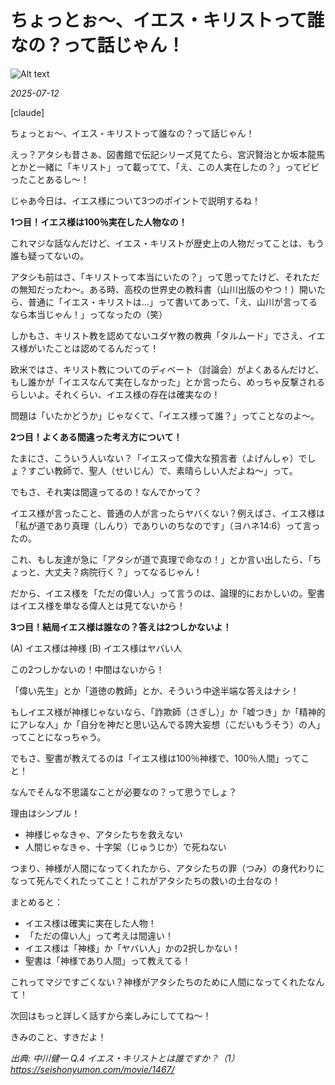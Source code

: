 #  ちょっとぉ〜、イエス・キリストって誰なの？って話じゃん！

![Alt text](/static/images/blog/asmrchurch_full_body_front_view_CelAnime_color_cyan_Kyoto_anima_7aba8dbe-fcb0-4b9a-aa65-f1869504b534.png)

*2025-07-12*

[claude]

ちょっとぉ〜、イエス・キリストって誰なの？って話じゃん！

えっ？アタシも昔さぁ、図書館で伝記シリーズ見てたら、宮沢賢治とか坂本龍馬とかと一緒に「キリスト」って載ってて、「え、この人実在したの？」ってビビったことあるし〜！

じゃあ今日は、イエス様について3つのポイントで説明するね！

**1つ目！イエス様は100％実在した人物なの！**

これマジな話なんだけど、イエス・キリストが歴史上の人物だってことは、もう誰も疑ってないの。

アタシも前はさ、「キリストって本当にいたの？」って思ってたけど、それただの無知だったわ〜。ある時、高校の世界史の教科書（山川出版のやつ！）開いたら、普通に「イエス・キリストは…」って書いてあって、「え、山川が言ってるなら本当じゃん！」ってなったの（笑）

しかもさ、キリスト教を認めてないユダヤ教の教典「タルムード」でさえ、イエス様がいたことは認めてるんだって！

欧米ではさ、キリスト教についてのディベート（討論会）がよくあるんだけど、もし誰かが「イエスなんて実在しなかった」とか言ったら、めっちゃ反撃されるらしいよ。それくらい、イエス様の存在は確実なの！

問題は「いたかどうか」じゃなくて、「イエス様って誰？」ってことなのよ〜。

**2つ目！よくある間違った考え方について！**

たまにさ、こういう人いない？「イエスって偉大な預言者（よげんしゃ）でしょ？すごい教師で、聖人（せいじん）で、素晴らしい人だよね〜」って。

でもさ、それ実は間違ってるの！なんでかって？

イエス様が言ったこと、普通の人が言ったらヤバくない？例えばさ、イエス様は「私が道であり真理（しんり）でありいのちなのです」（ヨハネ14:6）って言ったの。

これ、もし友達が急に「アタシが道で真理で命なの！」とか言い出したら、「ちょっと、大丈夫？病院行く？」ってなるじゃん！

だから、イエス様を「ただの偉い人」って言うのは、論理的におかしいの。聖書はイエス様を単なる偉人とは見てないから！

**3つ目！結局イエス様は誰なの？答えは2つしかないよ！**

(A) イエス様は神様
(B) イエス様はヤバい人

この2つしかないの！中間はないから！

「偉い先生」とか「道徳の教師」とか、そういう中途半端な答えはナシ！

もしイエス様が神様じゃないなら、「詐欺師（さぎし）」か「嘘つき」か「精神的にアレな人」か「自分を神だと思い込んでる誇大妄想（こだいもうそう）の人」ってことになっちゃう。

でもさ、聖書が教えてるのは「イエス様は100％神様で、100％人間」ってこと！

なんでそんな不思議なことが必要なの？って思うでしょ？

理由はシンプル！
- 神様じゃなきゃ、アタシたちを救えない
- 人間じゃなきゃ、十字架（じゅうじか）で死ねない

つまり、神様が人間になってくれたから、アタシたちの罪（つみ）の身代わりになって死んでくれたってこと！これがアタシたちの救いの土台なの！

まとめると：
- イエス様は確実に実在した人物！
- 「ただの偉い人」って考えは間違い！
- イエス様は「神様」か「ヤバい人」かの2択しかない！
- 聖書は「神様であり人間」って教えてる！

これってマジですごくない？神様がアタシたちのために人間になってくれたなんて！

次回はもっと詳しく話すから楽しみにしててね〜！

きみのこと、すきだよ！

*出典: 中川健一 Q.4 イエス・キリストとは誰ですか？（1） https://seishonyumon.com/movie/1467/*
